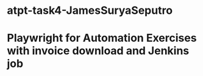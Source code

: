 # atpt-task4-JamesSuryaSeputro

# Playwright for Automation Exercises with invoice download and Jenkins job
